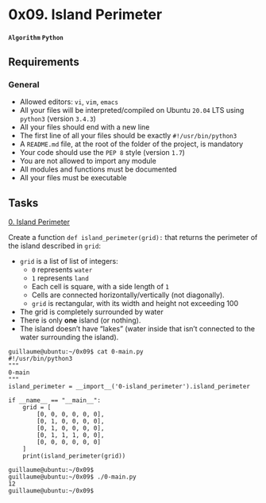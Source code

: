 # 0x09. Island Perimeter
#### `Algorithm` `Python`

## Requirements
### General
* Allowed editors: `vi`, `vim`, `emacs`
* All your files will be interpreted/compiled on Ubuntu `20.04` LTS using `python3` (version `3.4.3`)
* All your files should end with a new line
* The first line of all your files should be exactly `#!/usr/bin/python3`
* A `README.md` file, at the root of the folder of the project, is mandatory
* Your code should use the `PEP 8` style (version `1.7`)
* You are not allowed to import any module
* All modules and functions must be documented
* All your files must be executable

## Tasks

[0. Island Perimeter](./0-island_perimeter.py)

Create a function `def island_perimeter(grid):` that returns the perimeter of the island described in `grid`:

* `grid` is a list of list of integers:
	* `0` represents `water`
	* `1` represents `land`
	* Each cell is square, with a side length of `1`
	* Cells are connected horizontally/vertically (not diagonally).
	* `grid` is rectangular, with its width and height not exceeding 100
* The grid is completely surrounded by water
* There is only **one** island (or nothing).
* The island doesn’t have “lakes” (water inside that isn’t connected to the water surrounding the island).

```
guillaume@ubuntu:~/0x09$ cat 0-main.py
#!/usr/bin/python3
"""
0-main
"""
island_perimeter = __import__('0-island_perimeter').island_perimeter

if __name__ == "__main__":
    grid = [
        [0, 0, 0, 0, 0, 0],
        [0, 1, 0, 0, 0, 0],
        [0, 1, 0, 0, 0, 0],
        [0, 1, 1, 1, 0, 0],
        [0, 0, 0, 0, 0, 0]
    ]
    print(island_perimeter(grid))

guillaume@ubuntu:~/0x09$ 
guillaume@ubuntu:~/0x09$ ./0-main.py
12
guillaume@ubuntu:~/0x09$
```
